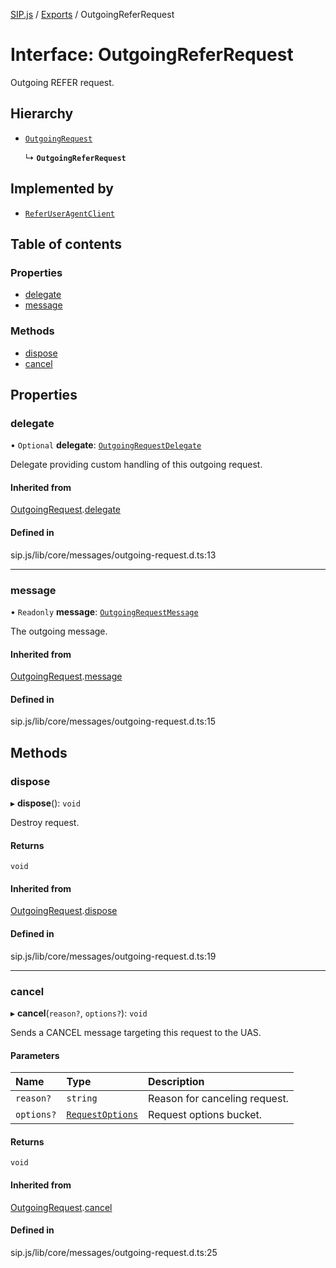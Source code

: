 [SIP.js](../README.md) / [Exports](../modules.md) / OutgoingReferRequest

# Interface: OutgoingReferRequest

Outgoing REFER request.

## Hierarchy

- [`OutgoingRequest`](OutgoingRequest.md)

  ↳ **`OutgoingReferRequest`**

## Implemented by

- [`ReferUserAgentClient`](../classes/ReferUserAgentClient.md)

## Table of contents

### Properties

- [delegate](OutgoingReferRequest.md#delegate)
- [message](OutgoingReferRequest.md#message)

### Methods

- [dispose](OutgoingReferRequest.md#dispose)
- [cancel](OutgoingReferRequest.md#cancel)

## Properties

### delegate

• `Optional` **delegate**: [`OutgoingRequestDelegate`](OutgoingRequestDelegate.md)

Delegate providing custom handling of this outgoing request.

#### Inherited from

[OutgoingRequest](OutgoingRequest.md).[delegate](OutgoingRequest.md#delegate)

#### Defined in

sip.js/lib/core/messages/outgoing-request.d.ts:13

___

### message

• `Readonly` **message**: [`OutgoingRequestMessage`](../classes/OutgoingRequestMessage.md)

The outgoing message.

#### Inherited from

[OutgoingRequest](OutgoingRequest.md).[message](OutgoingRequest.md#message)

#### Defined in

sip.js/lib/core/messages/outgoing-request.d.ts:15

## Methods

### dispose

▸ **dispose**(): `void`

Destroy request.

#### Returns

`void`

#### Inherited from

[OutgoingRequest](OutgoingRequest.md).[dispose](OutgoingRequest.md#dispose)

#### Defined in

sip.js/lib/core/messages/outgoing-request.d.ts:19

___

### cancel

▸ **cancel**(`reason?`, `options?`): `void`

Sends a CANCEL message targeting this request to the UAS.

#### Parameters

| Name | Type | Description |
| :------ | :------ | :------ |
| `reason?` | `string` | Reason for canceling request. |
| `options?` | [`RequestOptions`](RequestOptions.md) | Request options bucket. |

#### Returns

`void`

#### Inherited from

[OutgoingRequest](OutgoingRequest.md).[cancel](OutgoingRequest.md#cancel)

#### Defined in

sip.js/lib/core/messages/outgoing-request.d.ts:25
